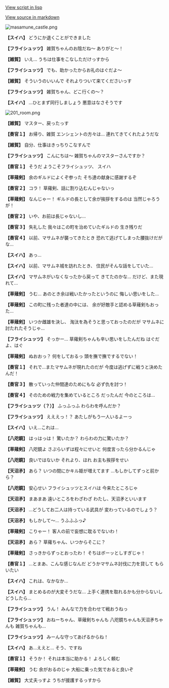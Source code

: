 [View script in lisp](../scripts/210131043.txt)

[View source in markdown](210131043.md)

![masamune_castle.png](../images/backgrounds/masamune_castle.png)

**【スイハ】**
どうにか退くことができました

**【フライシュッツ】**
雑賀ちゃんのお陰だね～
ありがと～！

**【雑賀】**
いえ…
うちは仕事をこなしただけっすから

**【フライシュッツ】**
でも、助かったからお礼のはぐだよ～

**【雑賀】**
そういうのいいんで
それよりついて来てくださいっす

**【フライシュッツ】**
雑賀ちゃん、どこ行くの～？

**【スイハ】**
…ひとまず同行しましょう
悪意はなさそうです

![201_room.png](../images/backgrounds/201_room.png)

**【雑賀】**
マスター、戻ったっす

**【奏官１】**
お帰り、雑賀
エンシェントの方々は…
連れてきてくれたようだな

**【雑賀】**
自分、仕事はきっちりこなすんで

**【フライシュッツ】**
こんにちは～
雑賀ちゃんのマスターさんですか？

**【奏官１】**
そうだ
ようこそフライシュッツ、
スイハ

**【草薙剣】**
余のギルドによくぞ参った
そち達の献身に感謝するぞ

**【奏官２】**
コラ！
草薙剣、話に割り込むんじゃないっ

**【草薙剣】**
なんじゃー！
ギルドの長として余が挨拶をするのは
当然じゃろうが！

**【奏官２】**
いや、お前は長じゃないし…

**【奏官３】**
失礼した
我々はこの町を治めていたギルドの
生き残りだ

**【奏官４】**
以前、マサムネが襲ってきたとき
恐れて逃げてしまった腰抜けだがな…

**【スイハ】**
あっ…

**【スイハ】**
以前、マサムネ城を訪れたとき、
住民がそんな話をしていた…

**【スイハ】**
マサムネがいなくなったから戻って
きてたのかな…
だけど、また現れて…

**【草薙剣】**
うむ…
あのとき余は戦いたかったというのに
悔しい思いをした…

**【草薙剣】**
この町に残った者達の中には、
余が好敵手と認める草薙剣もおった…

**【草薙剣】**
いつか雌雄を決し、
淘汰を為そうと思っておったのだが
マサムネに討たれたそうじゃ…

**【フライシュッツ】**
そっかー…
草薙剣ちゃんも辛い思いをしたんだね
はぐだよ、はぐ

**【草薙剣】**
ぬおおっ？
何をしておるっ
頭を撫で撫でするでない！

**【奏官１】**
それで…またマサムネが現れたのだが
今度は逃げずに戦うと決めたんだ！

**【奏官３】**
散っていった仲間達のためにもな
必ず仇を討つ！

**【奏官４】**
そのための戦力を集めているところ
だったんだ
今のところは…

**【フライシュッツ（？）】**
ふっふっふ
わらわを呼んだか？

**【フライシュッツ】**
えええっ！？
あたしがもう一人いるよーっ

**【スイハ】**
いえ…これは…

**【八咫鏡】**
はっはっは！
驚いたか？
わらわの力に驚いたか？

**【草薙剣】**
八咫鏡よ
さぷらいずは程々にせいと
何度言ったら分かるんじゃ

**【八咫鏡】**
良いではないか
それより、ほれ
お主も挨拶をせい

**【天沼矛】**
あら？
いつの間にかキル姫が増えてます
…もしかしてずっと前から？

**【八咫鏡】**
安心せい
フライシュッツとスイハは
今来たところじゃ

**【天沼矛】**
まあまあ
遠いところをわざわざ
わたし、天沼矛といいます

**【天沼矛】**
…どうしてお二人は持っている武具が
変わっているのでしょう？

**【天沼矛】**
もしかして～…
うふふふっ♪

**【草薙剣】**
こりゃー！
客人の前で妄想に耽るでないわ！

**【天沼矛】**
あら？
草薙ちゃん、いつからそこに？

**【草薙剣】**
さっきからずっとおったわ！
そちはボーッとしすぎじゃ！

**【奏官１】**
…とまあ、こんな感じなんだ
どうかマサムネ討伐に力を貸して
もらいたい

**【スイハ】**
これは、なかなか…

**【スイハ】**
まとめるのが大変そうだな…
上手く連携を取れるかも分からないし
どうしたら…

**【フライシュッツ】**
うん！
みんなで力を合わせて戦おうねっ

**【フライシュッツ】**
おねーちゃん、草薙剣ちゃんも
八咫鏡ちゃんも天沼矛ちゃんも
雑賀ちゃんも…

**【フライシュッツ】**
みーんな守ってあげるからね！

**【スイハ】**
あ…ええと…
そう、ですね

**【奏官１】**
そうか！
それは本当に助かる！
よろしく頼む

**【草薙剣】**
うむ
余がおるのじゃ
大船に乗った気でおると良いぞ

**【雑賀】**
大丈夫っすよ
うちが援護するっすから